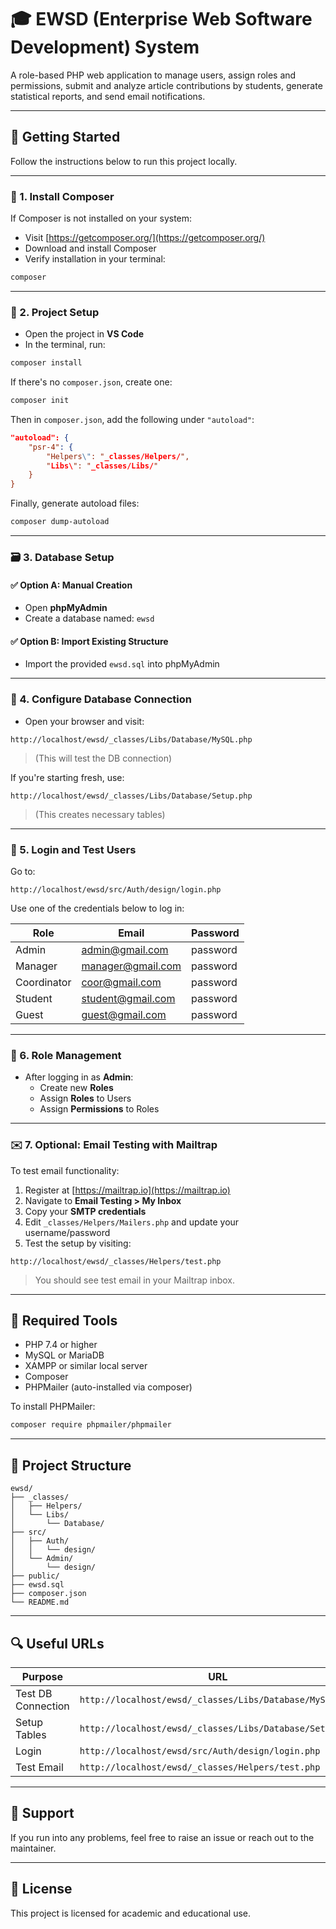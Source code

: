 
# 🎓 EWSD (Enterprise Web Software Development) System

A role-based PHP web application to manage users, assign roles and permissions, submit and analyze article contributions by students, generate statistical reports, and send email notifications.

---

## 🚀 Getting Started

Follow the instructions below to run this project locally.

---

### 🧩 1. Install Composer

If Composer is not installed on your system:

- Visit [https://getcomposer.org/](https://getcomposer.org/)
- Download and install Composer
- Verify installation in your terminal:

```bash
composer
```

---

### 📂 2. Project Setup

- Open the project in **VS Code**
- In the terminal, run:

```bash
composer install
```

If there's no `composer.json`, create one:

```bash
composer init
```

Then in `composer.json`, add the following under `"autoload"`:

```json
"autoload": {
    "psr-4": {
        "Helpers\": "_classes/Helpers/",
        "Libs\": "_classes/Libs/"
    }
}
```

Finally, generate autoload files:

```bash
composer dump-autoload
```

---

### 🗃️ 3. Database Setup

#### ✅ Option A: Manual Creation

- Open **phpMyAdmin**
- Create a database named: `ewsd`

#### ✅ Option B: Import Existing Structure

- Import the provided `ewsd.sql` into phpMyAdmin

---

### 🔌 4. Configure Database Connection

- Open your browser and visit:

```
http://localhost/ewsd/_classes/Libs/Database/MySQL.php
```

> (This will test the DB connection)

If you're starting fresh, use:

```
http://localhost/ewsd/_classes/Libs/Database/Setup.php
```

> (This creates necessary tables)

---

### 🔐 5. Login and Test Users

Go to:

```
http://localhost/ewsd/src/Auth/design/login.php
```

Use one of the credentials below to log in:

| Role        | Email                | Password  |
|-------------|----------------------|-----------|
| Admin       | admin@gmail.com      | password  |
| Manager     | manager@gmail.com    | password  |
| Coordinator | coor@gmail.com       | password  |
| Student     | student@gmail.com    | password  |
| Guest       | guest@gmail.com      | password  |

---

### 🧰 6. Role Management

- After logging in as **Admin**:
  - Create new **Roles**
  - Assign **Roles** to Users
  - Assign **Permissions** to Roles

---

### ✉️ 7. Optional: Email Testing with Mailtrap

To test email functionality:

1. Register at [https://mailtrap.io](https://mailtrap.io)
2. Navigate to **Email Testing > My Inbox**
3. Copy your **SMTP credentials**
4. Edit `_classes/Helpers/Mailers.php` and update your username/password
5. Test the setup by visiting:

```
http://localhost/ewsd/_classes/Helpers/test.php
```

> You should see test email in your Mailtrap inbox.

---

## 🧪 Required Tools

- PHP 7.4 or higher
- MySQL or MariaDB
- XAMPP or similar local server
- Composer
- PHPMailer (auto-installed via composer)

To install PHPMailer:

```bash
composer require phpmailer/phpmailer
```

---

## 📁 Project Structure

```
ewsd/
├── _classes/
│   ├── Helpers/
│   └── Libs/
│       └── Database/
├── src/
│   ├── Auth/
│   │   └── design/
│   └── Admin/
│       └── design/
├── public/
├── ewsd.sql
├── composer.json
└── README.md
```

---

## 🔍 Useful URLs

| Purpose           | URL                                                         |
|-------------------|-------------------------------------------------------------|
| Test DB Connection| `http://localhost/ewsd/_classes/Libs/Database/MySQL.php`    |
| Setup Tables      | `http://localhost/ewsd/_classes/Libs/Database/Setup.php`    |
| Login             | `http://localhost/ewsd/src/Auth/design/login.php`           |
| Test Email        | `http://localhost/ewsd/_classes/Helpers/test.php`           |

---

## 🙋 Support

If you run into any problems, feel free to raise an issue or reach out to the maintainer.

---

## 📜 License

This project is licensed for academic and educational use.
